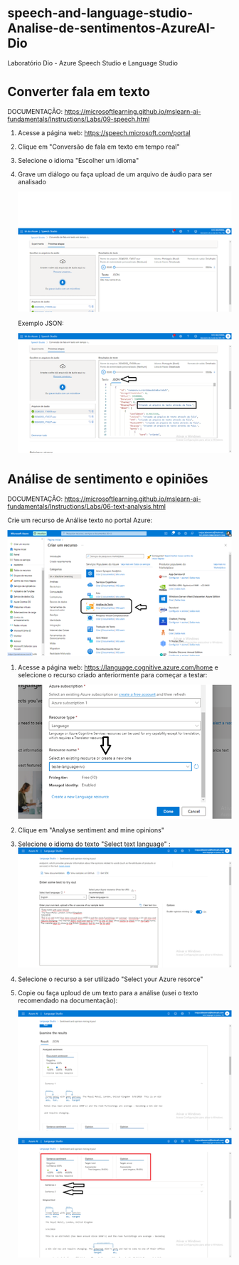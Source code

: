 # speech-and-language-studio-Analise-de-sentimentos-AzureAI-Dio
Laboratório Dio - Azure Speech Studio e Language Studio 

# Converter fala em texto 

DOCUMENTAÇÃO: https://microsoftlearning.github.io/mslearn-ai-fundamentals/Instructions/Labs/09-speech.html

1. Acesse a página web: https://speech.microsoft.com/portal  
2. Clique em "Conversão de fala em texto em tempo real"  
3. Selecione o idioma "Escolher um idioma"  
4. Grave um diálogo ou faça upload de um arquivo de áudio para ser analisado

   ![Fala para Texto](https://github.com/IvoJucaBezerra/speech-and-language-studio-Analise-de-sentimentos-AzureAI-Dio/blob/main/output/falaParaTexto.png)

   Exemplo JSON:

   ![Tela JSON](https://github.com/IvoJucaBezerra/speech-and-language-studio-Analise-de-sentimentos-AzureAI-Dio/blob/main/output/falaParaTexto2.png)


# Análise de sentimento e opiniões  

DOCUMENTAÇÃO: https://microsoftlearning.github.io/mslearn-ai-fundamentals/Instructions/Labs/06-text-analysis.html

Crie um recurso de Análise texto no portal Azure:

![Criando Recurso](https://github.com/IvoJucaBezerra/speech-and-language-studio-Analise-de-sentimentos-AzureAI-Dio/blob/main/outputs-languageStudio/criarRecursoAnaliseTexto.png)


 
1. Acesse a página web: https://language.cognitive.azure.com/home
   e selecione o recurso criado anteriormente para começar a testar:

   ![Selecionar recurso criado](https://github.com/IvoJucaBezerra/speech-and-language-studio-Analise-de-sentimentos-AzureAI-Dio/blob/main/outputs-languageStudio/selecionandoRecursoCriado.png)
   
2. Clique em "Analyse sentiment and mine opinions"  
3. Selecione o idioma do texto "Select text language" :
 ![language](https://github.com/IvoJucaBezerra/speech-and-language-studio-Analise-de-sentimentos-AzureAI-Dio/blob/main/outputs-languageStudio/analisandoTexto1.png)
    
4. Selecione o recurso a ser utilizado "Select your Azure resorce"  
5. Copie ou faça uploud de um texto para a análise (usei o texto recomendado na documentação):

   ![results](https://github.com/IvoJucaBezerra/speech-and-language-studio-Analise-de-sentimentos-AzureAI-Dio/blob/main/outputs-languageStudio/examinandoResults.png)

   ![examsentence](https://github.com/IvoJucaBezerra/speech-and-language-studio-Analise-de-sentimentos-AzureAI-Dio/blob/main/outputs-languageStudio/examinandoSentencas.png)

 
   

   
